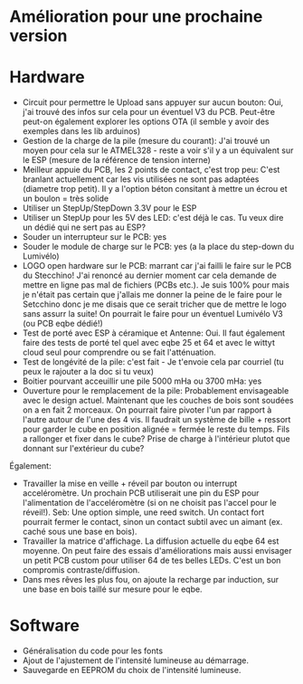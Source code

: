 # Amélioration pour une prochaine version

# Hardware

- Circuit pour permettre le Upload sans appuyer sur aucun bouton:  Oui, j'ai trouvé des infos sur cela pour un éventuel V3 du PCB. Peut-être peut-on également explorer les options OTA (il semble y avoir des exemples dans les lib arduinos)
- Gestion de la charge de la pile (mesure du courant): J'ai trouvé un moyen pour cela sur le ATMEL328 - reste a voir s'il y a un équivalent sur le ESP (mesure de la référence de tension interne)
- Meilleur appuie du PCB, les 2 points de contact, c'est trop peu: C'est branlant actuellement car les vis utilisées ne sont pas adaptées (diametre trop petit). Il y a l'option béton consitant à mettre un écrou et un boulon = très solide
- Utiliser un StepUp/StepDown 3.3V pour le ESP
- Utiliser un StepUp pour les 5V des LED: c'est déjà le cas. Tu veux dire un dédié qui ne sert pas au ESP?
- Souder un interrupteur sur le PCB: yes
- Souder le module de charge sur le PCB: yes (a la place du step-down du Lumivélo)
- LOGO open hardware sur le PCB: marrant car j'ai failli le faire sur le PCB du Stecchino! J'ai renoncé au dernier moment car cela demande de mettre en ligne pas mal de fichiers (PCBs etc.). Je suis 100% pour mais je n'était pas certain que j'allais me donner la peine de le faire pour le Setcchino donc je me disais que ce serait tricher que de mettre le logo sans assurr la suite! On pourrait le faire pour un éventuel Lumivélo V3 (ou PCB eqbe dédié!)
- Test de porté avec ESP à céramique et Antenne: Oui. Il faut également faire des tests de porté tel quel avec eqbe 25 et 64 et avec le wittyt cloud seul pour comprendre ou se fait l'atténuation.
- Test de longévité de la pile: c'est fait - Je t'envoie cela par courriel (tu peux le rajouter a la doc si tu veux)
- Boitier pourvant acceuillir une pile 5000 mHa ou 3700 mHa: yes
- Ouverture pour le remplacement de la pile: Probablement envisageable avec le design actuel. Maintenant que les couches de bois sont soudées on a en fait 2 morceaux. On pourrait faire pivoter l'un par rapport à l'autre autour de l'une des 4 vis. Il faudrait un système de bille + ressort pour garder le cube en position alignée = fermée le reste du temps. Fils a rallonger et fixer dans le cube? Prise de charge à l'intérieur plutot que donnant sur l'extérieur du cube?

Également:
- Travailler la mise en veille + réveil par bouton ou interrupt acceléromètre. Un prochain PCB utiliserait une pin du ESP pour l'alimentation de l'acceléromètre (si on ne choisit pas l'accel pour le réveil!). Seb: Une option simple, une reed switch. Un contact fort pourrait fermer le contact, sinon un contact subtil avec un aimant (ex. caché sous une base en bois).
- Travailler la matrice d'affichage. La diffusion actuelle du eqbe 64 est moyenne. On peut faire des essais d'améliorations mais aussi envisager un petit PCB custom pour utiliser 64 de tes belles LEDs. C'est un bon compromis contraste/diffusion.
- Dans mes rêves les plus fou, on ajoute la recharge par induction, sur une
  base en bois taillé sur mesure pour le eqbe.

# Software

- Généralisation du code pour les fonts
- Ajout de l'ajustement de l'intensité lumineuse au démarrage.
- Sauvegarde en EEPROM du choix de l'intensité lumineuse.

